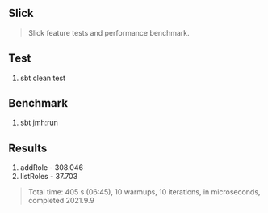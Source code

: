 Slick
-----
>Slick feature tests and performance benchmark.

Test
----
1. sbt clean test

Benchmark
---------
1. sbt jmh:run

Results
-------
1. addRole - 308.046
2. listRoles - 37.703
>Total time: 405 s (06:45), 10 warmups, 10 iterations, in microseconds, completed 2021.9.9